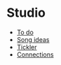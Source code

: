 # Studio

- [To do](..blob/master/todo.md)
- [Song ideas](..main/songideas.md)
- [Tickler](..main/tickler.md)
- [Connections](..main/connections.md)
